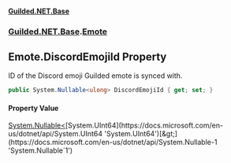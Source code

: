 #### [Guilded.NET.Base](Guilded_NET_Base.md 'Guilded.NET.Base')
### [Guilded.NET.Base](Guilded_NET_Base.md#Guilded_NET_Base 'Guilded.NET.Base').[Emote](Emote.md 'Guilded.NET.Base.Emote')
## Emote.DiscordEmojiId Property
ID of the Discord emoji Guilded emote is synced with.  
```csharp
public System.Nullable<ulong> DiscordEmojiId { get; set; }
```
#### Property Value
[System.Nullable&lt;](https://docs.microsoft.com/en-us/dotnet/api/System.Nullable-1 'System.Nullable`1')[System.UInt64](https://docs.microsoft.com/en-us/dotnet/api/System.UInt64 'System.UInt64')[&gt;](https://docs.microsoft.com/en-us/dotnet/api/System.Nullable-1 'System.Nullable`1')
